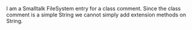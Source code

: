 I am a Smalltalk FileSystem entry for a class comment.
Since the class comment is a simple String we cannot simply add extension methods on String.